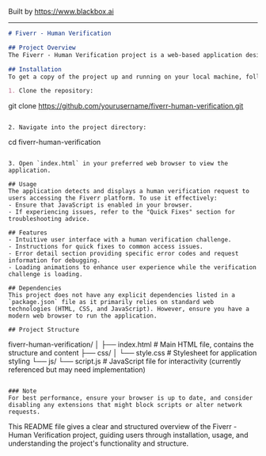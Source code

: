 
Built by https://www.blackbox.ai

---

```markdown
# Fiverr - Human Verification

## Project Overview
The Fiverr - Human Verification project is a web-based application designed to verify whether a user is human before granting access to the Fiverr platform. It features a user-friendly interface with a loading mechanism, instructional content, and error handling to ensure an efficient user experience. The application is built using standard web technologies, including HTML, CSS, and JavaScript.

## Installation
To get a copy of the project up and running on your local machine, follow these steps:

1. Clone the repository:
   ```
   git clone https://github.com/yourusername/fiverr-human-verification.git
   ```
   
2. Navigate into the project directory:
   ```
   cd fiverr-human-verification
   ```

3. Open `index.html` in your preferred web browser to view the application.

## Usage
The application detects and displays a human verification request to users accessing the Fiverr platform. To use it effectively:
- Ensure that JavaScript is enabled in your browser.
- If experiencing issues, refer to the "Quick Fixes" section for troubleshooting advice.

## Features
- Intuitive user interface with a human verification challenge.
- Instructions for quick fixes to common access issues.
- Error detail section providing specific error codes and request information for debugging.
- Loading animations to enhance user experience while the verification challenge is loading.

## Dependencies
This project does not have any explicit dependencies listed in a `package.json` file as it primarily relies on standard web technologies (HTML, CSS, and JavaScript). However, ensure you have a modern web browser to run the application.

## Project Structure
```
fiverr-human-verification/
│
├── index.html             # Main HTML file, contains the structure and content
├── css/
│   └── style.css          # Stylesheet for application styling
└── js/
    └── script.js          # JavaScript file for interactivity (currently referenced but may need implementation)
```

### Note
For best performance, ensure your browser is up to date, and consider disabling any extensions that might block scripts or alter network requests.
```
This README file gives a clear and structured overview of the Fiverr - Human Verification project, guiding users through installation, usage, and understanding the project's functionality and structure.